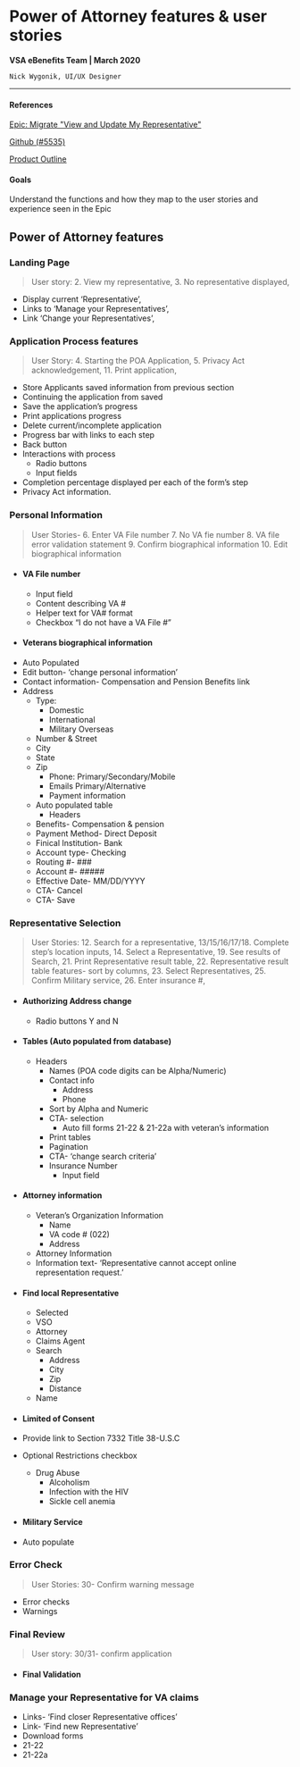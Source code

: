  # Power of Attorney features & user stories
 **VSA eBenefits Team | March 2020**
 
 `Nick Wygonik, UI/UX Designer`
 
 ---

#### References
[Epic: Migrate "View and Update My Representative"](https://app.zenhub.com/workspaces/vft-59c95ae5fda7577a9b3184f8/issues/department-of-veterans-affairs/va.gov-team/3672)

[Github (#5535)](https://app.zenhub.com/workspaces/vft-59c95ae5fda7577a9b3184f8/issues/department-of-veterans-affairs/va.gov-team/5535)  

[Product Outline](https://github.com/department-of-veterans-affairs/va.gov-team/blob/master/teams/vsa/teams/ebenefits/features/view-update-POA/README.md) 

#### Goals
Understand the functions and how they map to the user stories and experience seen in the Epic

## Power of Attorney features

### Landing Page 
 > User story: 
 > 2. View my representative,
 > 3. No representative displayed,  
-	Display current ‘Representative’,
-	Links to ‘Manage your Representatives’,
-	Link ‘Change your Representatives’,

### Application Process features
 > User Story:
 > 4. Starting the POA Application,
 > 5. Privacy Act acknowledgement,
 > 11. Print application,
-	Store Applicants saved information from previous section
-	Continuing the application from saved
-	Save the application’s progress
-	Print applications progress
-	Delete current/incomplete application
-	Progress bar with links to each step
-	Back button
-	Interactions with process
     - Radio buttons
     - Input fields
-	Completion percentage displayed per each of the form’s step
-	Privacy Act information.

### Personal Information
> User Stories-
> 6. Enter VA File number
> 7. No VA fie number
> 8. VA file error validation statement
> 9. Confirm biographical information
> 10. Edit biographical information

-	#### VA File number	
      - Input field  
      - Content describing VA #
      - Helper text for VA# format
      - Checkbox “I do not have a VA File #”
-	#### Veterans biographical information
  - Auto Populated
  -	Edit button- ‘change personal information’
  -	Contact information- Compensation and Pension Benefits link
  -	Address
     -	Type: 
        -	Domestic
        -	International
        -	Military Overseas
     -	Number & Street 
     -	City
     -	State
     -	Zip
        -	Phone: Primary/Secondary/Mobile
        -	Emails Primary/Alternative
        -	Payment information
     - Auto populated table
        -	Headers
    -	Benefits- Compensation & pension
    -	Payment Method- Direct Deposit
    -	Finical Institution- Bank
    -	Account type- Checking
    -	Routing #- ###
    -	Account #- #####
    -	Effective Date- MM/DD/YYYY
    -	CTA- Cancel
    -	CTA- Save

### Representative Selection
> User Stories:
> 12. Search for a representative,
> 13/15/16/17/18. Complete step’s location inputs,
> 14. Select a Representative, 
> 19. See results of Search, 
> 21. Print Representative result table, 
> 22. Representative result table features- sort by columns, 
> 23. Select Representatives, 
> 25. Confirm Military service, 
> 26. Enter insurance #, 
-	#### Authorizing Address change
     - Radio buttons Y and N
-	#### Tables (Auto populated from database)
     - Headers
       -	Names (POA code digits can be Alpha/Numeric)
       - Contact info
           - Address
           -	Phone
       - Sort by Alpha and Numeric
       - CTA- selection
         - Auto fill forms 21-22 & 21-22a with veteran’s information
       - Print tables 
       - Pagination
       - CTA- ‘change search criteria’
       - Insurance Number
          - Input field
-	#### Attorney information
    - Veteran’s Organization Information
      - Name
      - VA code # (022)
      - Address
    - Attorney Information
    - Information text- ‘Representative cannot accept online representation request.’
    
 -	#### Find local Representative
    - 	Selected
       - VSO
       - Attorney
       - Claims Agent
       - Search 
         -  Address
         - City
         - Zip
         - Distance
       - Name
       
-	#### Limited of Consent
- Provide link to Section 7332 Title 38-U.S.C
- Optional Restrictions checkbox
   - Drug Abuse
       - Alcoholism
       - Infection with the HIV
       - Sickle cell anemia
       
-	#### Military Service 
  - Auto populate
  
### Error Check
> User Stories:
> 30- Confirm warning message
  -	Error checks
  -	Warnings

### Final Review
>User story:
>30/31- confirm application
-	#### Final Validation

### Manage your Representative for VA claims
-	Links- ‘Find closer Representative offices’
-	Link- ‘Find new Representative’
-	Download forms
  - 21-22
  - 21-22a
  


